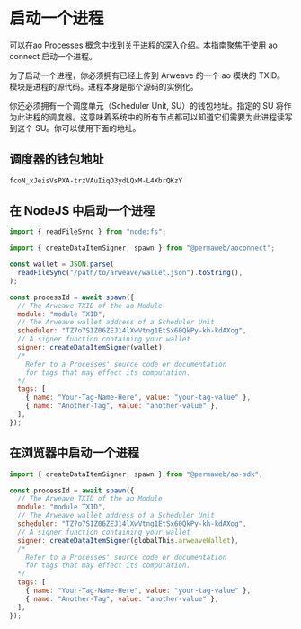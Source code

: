 # 启动一个进程

可以在[ao Processes](../../concepts/processes.md) 概念中找到关于进程的深入介绍。本指南聚焦于使用 ao connect 启动一个进程。

为了启动一个进程，你必须拥有已经上传到 Arweave 的一个 ao 模块的 TXID。模块是进程的源代码。进程本身是那个源码的实例化。

你还必须拥有一个调度单元（Scheduler Unit, SU）的钱包地址。指定的 SU 将作为此进程的调度器。这意味着系统中的所有节点都可以知道它们需要为此进程读写到这个 SU。你可以使用下面的地址。

## 调度器的钱包地址

```sh
fcoN_xJeisVsPXA-trzVAuIiqO3ydLQxM-L4XbrQKzY
```

## 在 NodeJS 中启动一个进程

```js
import { readFileSync } from "node:fs";

import { createDataItemSigner, spawn } from "@permaweb/aoconnect";

const wallet = JSON.parse(
  readFileSync("/path/to/arweave/wallet.json").toString(),
);

const processId = await spawn({
  // The Arweave TXID of the ao Module
  module: "module TXID",
  // The Arweave wallet address of a Scheduler Unit
  scheduler: "TZ7o7SIZ06ZEJ14lXwVtng1EtSx60QkPy-kh-kdAXog",
  // A signer function containing your wallet
  signer: createDataItemSigner(wallet),
  /*
    Refer to a Processes' source code or documentation
    for tags that may effect its computation.
  */
  tags: [
    { name: "Your-Tag-Name-Here", value: "your-tag-value" },
    { name: "Another-Tag", value: "another-value" },
  ],
});
```

## 在浏览器中启动一个进程

```js
import { createDataItemSigner, spawn } from "@permaweb/ao-sdk";

const processId = await spawn({
  // The Arweave TXID of the ao Module
  module: "module TXID",
  // The Arweave wallet address of a Scheduler Unit
  scheduler: "TZ7o7SIZ06ZEJ14lXwVtng1EtSx60QkPy-kh-kdAXog",
  // A signer function containing your wallet
  signer: createDataItemSigner(globalThis.arweaveWallet),
  /*
    Refer to a Processes' source code or documentation
    for tags that may effect its computation.
  */
  tags: [
    { name: "Your-Tag-Name-Here", value: "your-tag-value" },
    { name: "Another-Tag", value: "another-value" },
  ],
});
```
